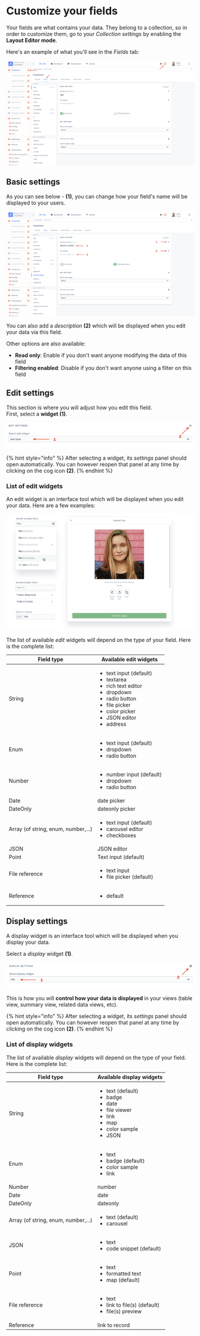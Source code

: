 # Customize your fields

Your fields are what contains your data. They belong to a collection, so in order to customize them, go to your _Collection settings_ by enabling the **Layout Editor mode**.

Here's an example of what you'll see in the _Fields_ tab:

![](<../../.gitbook/assets/2020-07-23_10.09.23.png>)

## Basic settings

As you can see below - **(1)**, you can change how your field's name will be displayed to your users.

![](<../../.gitbook/assets/2020-07-23_10.11.26.png>)

You can also add a _description_ **(2)** which will be displayed when you edit your data via this field.

Other options are also available:

* **Read only**: Enable if you don't want anyone modifying the data of this field
* **Filtering enabled**: Disable if you don't want anyone using a filter on this field

## Edit settings

This section is where you will adjust how you edit this field.\
First, select a **widget (1)**.&#x20;

![](<../../.gitbook/assets/2020-07-23_10.21.14.png>)

{% hint style="info" %}
After selecting a widget, its _settings_ panel should open automatically. You can however reopen that panel at any time by clicking on the cog icon **(2)**.
{% endhint %}

### List of edit widgets

An edit widget is an interface tool which will be displayed when you edit your data. Here are a few examples:

![](<../../.gitbook/assets/image (72).png>)

The list of available _edit_ widgets will depend on the type of your field. Here is the complete list:

| Field type                          | Available edit widgets                                                                                                                                                                                |
| ----------------------------------- | ----------------------------------------------------------------------------------------------------------------------------------------------------------------------------------------------------- |
| String                              | <ul><li>text input (default)</li><li>textarea</li><li>rich text editor</li><li>dropdown </li><li>radio button </li><li>file picker</li><li>color picker</li><li>JSON editor</li><li>address</li></ul> |
| Enum                                | <ul><li>text input (default)</li><li>dropdown</li><li>radio button </li></ul>                                                                                                                         |
| Number                              | <ul><li>number input (default)</li><li>dropdown</li><li>radio button </li></ul>                                                                                                                       |
| Date                                | date picker                                                                                                                                                                                           |
| DateOnly                            | dateonly picker                                                                                                                                                                                       |
| Array (of string, enum, number,...) | <ul><li>text input (default)</li><li>carousel editor</li><li>checkboxes</li></ul>                                                                                                                     |
| JSON                                | JSON editor                                                                                                                                                                                           |
| Point                               | Text input (default)                                                                                                                                                                                  |
| File reference                      | <ul><li>text input</li><li>file picker (default)</li></ul>                                                                                                                                            |
| Reference                           | <ul><li>default</li></ul>                                                                                                                                                                             |

## Display settings

A display widget is an interface tool which will be displayed when you display your data.

Select a _display_ widget **(1)**.&#x20;

![](<../../.gitbook/assets/2020-07-23_10.41.03.png>)

This is how you will **control how your data is displayed** in your views (table view, summary view, related data views, etc).

{% hint style="info" %}
After selecting a widget, its _settings_ panel should open automatically. You can however reopen that panel at any time by clicking on the cog icon **(2)**.
{% endhint %}

### List of display widgets

The list of available _display_ widgets will depend on the type of your field. Here is the complete list:

| Field type                          | Available display widgets                                                                                                                  |
| ----------------------------------- | ------------------------------------------------------------------------------------------------------------------------------------------ |
| String                              | <ul><li>text (default)</li><li>badge</li><li>date</li><li>file viewer</li><li>link</li><li>map</li><li>color sample</li><li>JSON</li></ul> |
| Enum                                | <ul><li>text</li><li>badge (default)</li><li>color sample</li><li>link</li></ul>                                                           |
| Number                              | number                                                                                                                                     |
| Date                                | date                                                                                                                                       |
| DateOnly                            | dateonly                                                                                                                                   |
| Array (of string, enum, number,...) | <ul><li>text (default)</li><li>carousel</li></ul>                                                                                          |
| JSON                                | <ul><li>text</li><li>code snippet (default)</li></ul>                                                                                      |
| Point                               | <ul><li>text</li><li>formatted text</li><li>map (default)</li></ul>                                                                        |
| File reference                      | <ul><li>text</li><li>link to file(s) (default)</li><li>file(s) preview</li></ul>                                                           |
| Reference                           | link to record                                                                                                                             |
